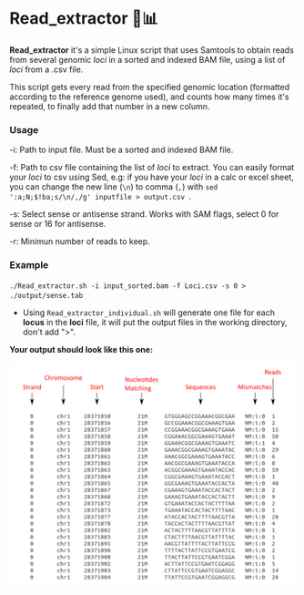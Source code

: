 # Read_extractor 🧬📊

**Read_extractor** it's a simple Linux script that uses Samtools to obtain reads from several genomic *loci* in a sorted and indexed BAM file, using a list of *loci* from a .csv file. 

This script gets every read from the specified genomic location (formatted according to the reference genome used), and counts how many times it's repeated, to finally add that number in a new column.

### Usage

-i: Path to input file. Must be a sorted and indexed BAM file.

-f: Path to csv file containing the list of *loci* to extract. You can easily format your *loci* to csv using Sed, e.g: if you have your *loci* in a calc or excel sheet, you can change the new line (`\n`) to comma (`,`) with `sed ':a;N;$!ba;s/\n/,/g' inputfile > output.csv `.

-s: Select sense or antisense strand. Works with SAM flags, select 0 for sense or 16 for antisense.

-r: Minimun number of reads to keep.

### Example

`./Read_extractor.sh -i input_sorted.bam -f Loci.csv -s 0 > ./output/sense.tab`

* Using `Read_extractor_individual.sh` will generate one file for each **locus** in the **loci** file, it will put the output files in the working directory, don't add ">".


**Your output should look like this one:**

![plot](Reads.png)
